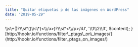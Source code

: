 ```yaml
---
title: "Quitar etiquetas p de las imágenes en WordPress"
date: "2019-05-29"
---
```


<?php
function filter\_ptags\_on\_images($content) { 
    return preg\_replace('/<p>\\s\*(<a .\*>)?\\s\*(<img .\* \\/>)\\s\*(<\\/a>)?\\s\*<\\/p>/iU', '\\1\\2\\3', $content); 
} 

[http://hookr.io/functions/filter\_ptags\_on\_images/](http://hookr.io/functions/filter_ptags_on_images/)
